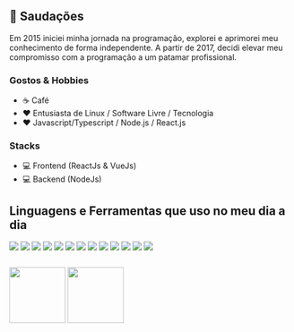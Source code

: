 ## 👋 Saudações

Em 2015 iniciei minha jornada na programação, explorei e aprimorei meu conhecimento de forma independente. A partir de 2017, decidi elevar meu compromisso com a programação a um patamar profissional.

### Gostos & Hobbies

- ☕ Café 
- ❤️ Entusiasta de Linux / Software Livre / Tecnologia
- ❤️ Javascript/Typescript / Node.js / React.js

### Stacks
- 💻 Frontend (ReactJs & VueJs)
- 💻 Backend (NodeJs)

## Linguagens e Ferramentas que uso no meu dia a dia
<div style="display: flex; gap: 4px; flex-wrap: wrap; margin-bottom: 16px">
<img src="https://img.shields.io/badge/-Node.js-green?logo=node.js"/>
<img src="https://img.shields.io/badge/-Javascript-yellow?logo=javascript">
<img src="https://img.shields.io/badge/-TypeScript-lightblue?logo=typescript">
<img src="https://img.shields.io/badge/-MongoDB-green?logo=mongodb">
<img src="https://img.shields.io/badge/-Git-gray?logo=git">
<img src="https://img.shields.io/badge/-Github-gray?logo=github">
<img src="https://img.shields.io/badge/-postgresql-white?logo=postgresql">
<img src="https://img.shields.io/badge/-react.js-white?logo=react">
<img src="https://img.shields.io/badge/-sass-pink?logo=sass">
<img src="https://img.shields.io/badge/-tailwind-lightblue?logo=tailwindcss">
<img src="https://img.shields.io/badge/-html5-orange?logo=html5">
<img src="https://img.shields.io/badge/-Docker-blue?logo=docker">
<img src="https://img.shields.io/badge/-Linux-gray?logo=linux">
</div>

##

<div style="display: flex; gap: 4px; flex-wrap: wrap;">
  <img src="https://github-readme-stats.vercel.app/api?username=lucas-marquisio&hide=prs,contribs,issues&show_icons=true&theme=tokyonight" height="100px"/>
  <img src="https://github-readme-stats.vercel.app/api/top-langs/?username=lucas-marquisio&layout=compact&theme=tokyonight" height="100px"/>
</div>


